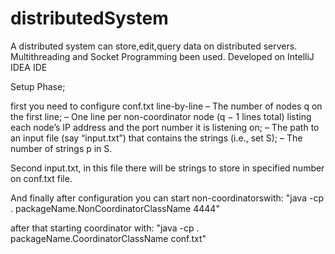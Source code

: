 # distributedSystem
A distributed system can store,edit,query data on distributed servers. Multithreading and Socket Programming been used.
Developed on IntelliJ IDEA IDE

Setup Phase;

first you need to configure conf.txt
line-by-line
– The number of nodes q on the first line;
– One line per non-coordinator node (q − 1 lines total) listing each node’s IP address and the
  port number it is listening on;
– The path to an input file (say “input.txt”) that contains the strings (i.e., set S);
– The number of strings p in S.

Second input.txt, in this file there will be strings to store in specified number on conf.txt file.

And finally after configuration you can start non-coordinatorswith: 
"java -cp . packageName.NonCoordinatorClassName 4444"

after that starting coordinator with: 
"java -cp . packageName.CoordinatorClassName conf.txt"
